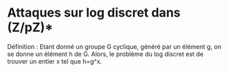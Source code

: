 # Attaques sur log discret dans (Z/pZ)*
Définition :
Etant donné un groupe G cyclique, généré par un élément g, on se donne un élément h de G. Alors, le problème du log discret est de trouver un entier x tel que h=g^x. 
